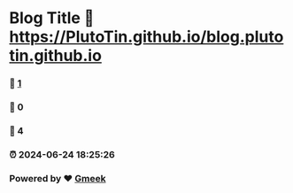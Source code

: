 # Blog Title :link: https://PlutoTin.github.io/blog.plutotin.github.io 
### :page_facing_up: [1](https://PlutoTin.github.io/blog.plutotin.github.io/tag.html) 
### :speech_balloon: 0 
### :hibiscus: 4 
### :alarm_clock: 2024-06-24 18:25:26 
### Powered by :heart: [Gmeek](https://github.com/Meekdai/Gmeek)
